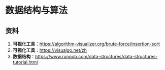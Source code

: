 # 数据结构与算法

## 资料

1. **可视化工具**：https://algorithm-visualizer.org/brute-force/insertion-sort
2. **可视化工具**：https://visualgo.net/zh
3. **数据结构**：https://www.runoob.com/data-structures/data-structures-tutorial.html